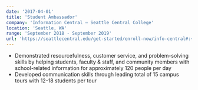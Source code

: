 ```yaml
---
date: '2017-04-01'
title: 'Student Ambassador'
company: 'Information Central – Seattle Central College'
location: 'Seattle, WA'
range: 'September 2018 - September 2019'
url: 'https://seattlecentral.edu/get-started/enroll-now/info-central#:~:text=We%20understand%2C%20as%20students%20and%20representatives%20of%20Seattle,process.%20Our%20Motto%20Students%20helping%20students%20navigate%20college'
---
```


- Demonstrated resourcefulness, customer service, and problem-solving skills by helping students, faculty & staff, and community members with school-related information for approximately 120 people per day
- Developed communication skills through leading total of 15 campus tours with 12-18 students per tour
